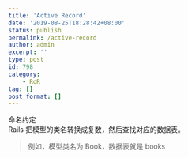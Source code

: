 ```yaml
---
title: 'Active Record'
date: '2019-08-25T18:28:42+08:00'
status: publish
permalink: /active-record
author: admin
excerpt: ''
type: post
id: 798
category:
    - RoR
tag: []
post_format: []
---
```

命名约定  
Rails 把模型的类名转换成复数，然后查找对应的数据表。

> 例如，模型类名为 Book，数据表就是 books